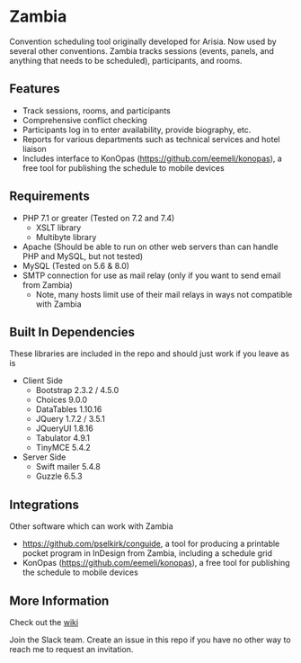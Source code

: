 # Zambia
Convention scheduling tool originally developed for Arisia. Now used by several other conventions.
Zambia tracks sessions (events, panels, and anything that needs to be scheduled),
participants, and rooms.

## Features
* Track sessions, rooms, and participants
* Comprehensive conflict checking
* Participants log in to enter availability, provide biography, etc.
* Reports for various departments such as technical services and hotel liaison
* Includes interface to KonOpas (https://github.com/eemeli/konopas), a free tool for publishing the schedule to mobile devices

## Requirements
* PHP 7.1 or greater (Tested on 7.2 and 7.4)
  * XSLT library
  * Multibyte library
* Apache (Should be able to run on other web servers than can handle PHP and MySQL, but not tested)
* MySQL (Tested on 5.6 & 8.0)
* SMTP connection for use as mail relay (only if you want to send email from Zambia)
  * Note, many hosts limit use of their mail relays in ways not compatible with Zambia

## Built In Dependencies
These libraries are included in the repo and should just work if you leave as is
* Client Side
  * Bootstrap 2.3.2 / 4.5.0
  * Choices 9.0.0
  * DataTables 1.10.16
  * JQuery 1.7.2 / 3.5.1
  * JQueryUI 1.8.16
  * Tabulator 4.9.1
  * TinyMCE 5.4.2
* Server Side  
  * Swift mailer 5.4.8
  * Guzzle 6.5.3

## Integrations
Other software which can work with Zambia
* https://github.com/pselkirk/conguide, a tool for producing a printable pocket program in InDesign from Zambia, including a schedule grid
* KonOpas (https://github.com/eemeli/konopas), a free tool for publishing the schedule to mobile devices

## More Information
Check out the [wiki](https://github.com/olszowka/Zambia/wiki)

Join the Slack team. Create an issue in this repo if you have no other way to reach me to request an invitation.
